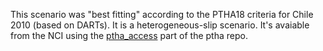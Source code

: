 This scenario was "best fitting" according to the PTHA18 criteria for Chile 2010 (based on DARTs). It is a heterogeneous-slip scenario. It's avaiable from the NCI using the [ptha_access](https://github.com/GeoscienceAustralia/ptha/tree/master/ptha_access/example_event_access_scripts/scenarios_similar_to_historical) part of the ptha repo.
